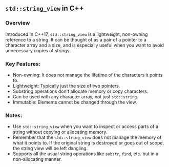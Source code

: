 ## `std::string_view` in C++

### Overview

Introduced in C++17, `std::string_view` is a lightweight, non-owning reference to a string. It can be thought of as a pair of a pointer to a character array and a size, and is especially useful when you want to avoid unnecessary copies of strings.

### Key Features:

- Non-owning: It does not manage the lifetime of the characters it points to.
- Lightweight: Typically just the size of two pointers.
- Substring operations don't allocate memory or copy characters.
- Can be used with any character array, not just `std::string`.
- Immutable: Elements cannot be changed through the view.

### Notes:

- Use `std::string_view` when you want to inspect or access parts of a string without copying or allocating memory.
- Remember that the `std::string_view` does not manage the memory of what it points to. If the original string is destroyed or goes out of scope, the string view will be left dangling.
- Supports all the usual string operations like `substr`, `find`, etc. but in a non-allocating manner.
